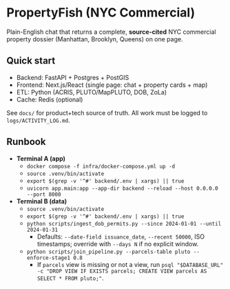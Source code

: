 # PropertyFish (NYC Commercial)
Plain-English chat that returns a complete, **source-cited** NYC commercial property dossier (Manhattan, Brooklyn, Queens) on one page.

## Quick start
- Backend: FastAPI + Postgres + PostGIS
- Frontend: Next.js/React (single page: chat + property cards + map)
- ETL: Python (ACRIS, PLUTO/MapPLUTO, DOB, ZoLa)
- Cache: Redis (optional)

See `docs/` for product+tech source of truth. All work must be logged to `logs/ACTIVITY_LOG.md`.

## Runbook
- **Terminal A (app)**
  - `docker compose -f infra/docker-compose.yml up -d`
  - `source .venv/bin/activate`
  - `export $(grep -v '^#' backend/.env | xargs) || true`
  - `uvicorn app.main:app --app-dir backend --reload --host 0.0.0.0 --port 8000`
- **Terminal B (data)**
  - `source .venv/bin/activate`
  - `export $(grep -v '^#' backend/.env | xargs) || true`
  - `python scripts/ingest_dob_permits.py --since 2024-01-01 --until 2024-01-31`
    - Defaults: `--date-field issuance_date`, `--recent 50000`, ISO timestamps; override with `--days N` if no explicit window.
  - `python scripts/join_pipeline.py --parcels-table pluto --enforce-stage1 0.8`
    - If `parcels` view is missing or not a view, run `psql "$DATABASE_URL" -c "DROP VIEW IF EXISTS parcels; CREATE VIEW parcels AS SELECT * FROM pluto;"`.

